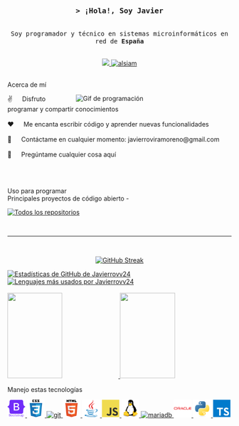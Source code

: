 <!--
<h2 align="center">
  ¡Bienvenido al Mundo de Al Siam!
  <img src="https://media.giphy.com/media/hvRJCLFzcasrR4ia7z/giphy.gif" width="28">
</h2>
-->
<!--
<p align="center">
  <a href="https://github.com/alsiam"><img src="https://readme-typing-svg.herokuapp.com/?lines=Programador%20Autodidacta;Desarrollador%20Front%20End;Más%20de%201.5%20años%20de%20experiencia%20en%20programación;Siempre%20aprendiendo%20cosas%20nuevas&center=true&width=380&height=45"></a>
</p>
 -->
<!-- <a href="https://komarev.com/ghpvc/?username=alsiam">
  <img align="right" src="https://komarev.com/ghpvc/?username=alsiam&label=Visitors&color=0e75b6&style=flat" alt="Visitantes del perfil" />
</a> -->


<!-- Intro  -->
<h3 align="center">
        <samp>&gt; ¡Hola!, Soy
                <b><a target="_blank"> Javier </a></b>
        </samp>
</h3>
<p align="center"> 
  <samp>
    <br>
    Soy programador y técnico en sistemas microinformáticos en red de <b> España </b> 
    <br>
    <br>
  </samp>
</p>
<p align="center">
 <a href="https://x.com/javiier_r24" target="_blank">
  <img src="https://img.shields.io/badge/Twitter-1DA1F2?style=for-the-badge&logo=twitter&logoColor=white" />
 </a>
 <a href="https://www.instagram.com/javiier_r24/" target="_blank">
  <img src="https://img.shields.io/badge/Instagram-fe4164?style=for-the-badge&logo=instagram&logoColor=white" alt="alsiam" />
 </a> 
 <!-- <a href="https://facebook.com/alsiam.dev" target="_blank">
  <img src="https://img.shields.io/badge/Facebook-20BEFF?&style=for-the-badge&logo=facebook&logoColor=white" alt="alsiam"  />
  </a>  -->
</p>
<br />
<!-- About Section -->
Acerca de mí
<p>
 <img align="right" width="350" src="/assets/programmer.gif" alt="Gif de programación" />
✌️   Disfruto programar y compartir conocimientos <br/><br/>
❤️   Me encanta escribir código y aprender nuevas funcionalidades<br/><br/>
📧   Contáctame en cualquier momento: javierroviramoreno@gmail.com<br/><br/>
💬   Pregúntame cualquier cosa aquí

</p>
<br/>
<br/>
<br/>
Uso para programar








<br/>
Principales proyectos de código abierto -





<p align="left">
  <a href="https://github.com/Javierrovv24" target="_blank"><img alt="Todos los repositorios" title="Todos los repositorios" src="https://img.shields.io/badge/-Todos%20los%20Repos-2962FF?style=for-the-badge&logo=koding&logoColor=white"/></a>
</p>
<br/>
<hr/>
<br/>
<p align="center">
<a href="https://git.io/streak-stats"><img
        src="https://github-readme-streak-stats.herokuapp.com?user=Javierrovv24&theme=onedark&hide_border=verdadero&date_format=M%20j%5B%2C%20Y%5D"
       height="192px" width="49.5%" alt="GitHub Streak" /></a>
</p>
<p align="center">
  <a href="http://github-profile-summary-cards.vercel.app/api/cards/profile-details?username=Javierrovv24&theme=2077"
 alt="Contribución de Javierrovv24 en GitHub"/>
  </a>
</p>
 <a> 
    <a href="https://github.com/Javierrovv24"><img alt="Estadísticas de GitHub de Javierrovv24" src="http://github-profile-summary-cards.vercel.app/api/cards/repos-per-language?username=Javierrovv24&theme=2077" height="192px" width="49.5%"/></a>
  <a href="https://github.com/Javierrovv24"><img alt="Lenguajes más usados por Javierrovv24" src="http://github-profile-summary-cards.vercel.app/api/cards/most-commit-language?username=Javierrovv24&theme=2077" height="192px" width="49.5%"/></a>
  <br/>
</a> 
<br>
<a href="https://github.com/Javierrovv24">
    <img src="http://github-profile-summary-cards.vercel.app/api/cards/stats?username=Javierrovv24&theme=2077" alt="" height="192px" width="49.5%">
</a>

<a href="https://github.com/Javierrovv24">
    <img src="http://github-profile-summary-cards.vercel.app/api/cards/productive-time?username=Javierrovv24&theme=2077&utcOffset=8" alt="" height="192px" width="49.5%">
</a>
<br>
<p >Manejo estas tecnologías</p>

<p align="left"> <a href="https://getbootstrap.com" target="_blank" rel="noreferrer"> <img
      src="https://raw.githubusercontent.com/devicons/devicon/master/icons/bootstrap/bootstrap-plain-wordmark.svg"
      alt="bootstrap" width="40" height="40" /> </a> <a href="https://www.w3schools.com/css/" target="_blank"
    rel="noreferrer"> <img
      src="https://raw.githubusercontent.com/devicons/devicon/master/icons/css3/css3-original-wordmark.svg" alt="css3"
      width="40" height="40" /> </a> <a href="https://git-scm.com/" target="_blank" rel="noreferrer"> <img
      src="https://www.vectorlogo.zone/logos/git-scm/git-scm-icon.svg" alt="git" width="40" height="40" /> </a> <a
    href="https://www.w3.org/html/" target="_blank" rel="noreferrer"> <img
      src="https://raw.githubusercontent.com/devicons/devicon/master/icons/html5/html5-original-wordmark.svg"
      alt="html5" width="40" height="40" /> </a> <a href="https://www.java.com" target="_blank" rel="noreferrer"> <img
      src="https://raw.githubusercontent.com/devicons/devicon/master/icons/java/java-original.svg" alt="java" width="40"
      height="40" /> </a> <a href="https://developer.mozilla.org/en-US/docs/Web/JavaScript" target="_blank"
    rel="noreferrer"> <img
      src="https://raw.githubusercontent.com/devicons/devicon/master/icons/javascript/javascript-original.svg"
      alt="javascript" width="40" height="40" /> </a> <a href="https://www.linux.org/" target="_blank" rel="noreferrer">
    <img src="https://raw.githubusercontent.com/devicons/devicon/master/icons/linux/linux-original.svg" alt="linux"
      width="40" height="40" /> </a> <a href="https://mariadb.org/" target="_blank" rel="noreferrer"> <img
      src="https://www.vectorlogo.zone/logos/mariadb/mariadb-icon.svg" alt="mariadb" width="40" height="40" /> </a> <a
    href="https://www.oracle.com/" target="_blank" rel="noreferrer"> <img
      src="https://raw.githubusercontent.com/devicons/devicon/master/icons/oracle/oracle-original.svg" alt="oracle"
      width="40" height="40" /> </a> <a href="https://www.python.org" target="_blank" rel="noreferrer"> <img
      src="https://raw.githubusercontent.com/devicons/devicon/master/icons/python/python-original.svg" alt="python"
      width="40" height="40" /> </a> <a href="https://www.typescriptlang.org/" target="_blank" rel="noreferrer"> <img
      src="https://raw.githubusercontent.com/devicons/devicon/master/icons/typescript/typescript-original.svg"
      alt="typescript" width="40" height="40" /> </a> </p>

